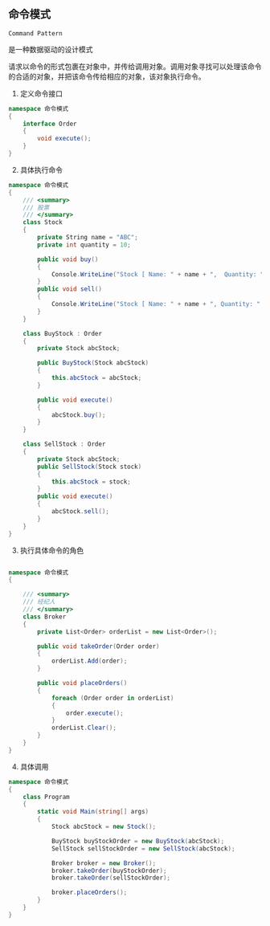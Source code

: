 ## 命令模式

```Command Pattern```

是一种数据驱动的设计模式

请求以命令的形式包裹在对象中，并传给调用对象。调用对象寻找可以处理该命令的合适的对象，并把该命令传给相应的对象，该对象执行命令。

1. 定义命令接口

```c#
namespace 命令模式
{
    interface Order
    {
        void execute();
    }
}


```

2. 具体执行命令

```c#
namespace 命令模式
{
    /// <summary>
    /// 股票
    /// </summary>
    class Stock
    {
        private String name = "ABC";
        private int quantity = 10;

        public void buy()
        {
            Console.WriteLine("Stock [ Name: " + name + ",  Quantity: " + quantity + " ] bought");
        }
        public void sell()
        {
            Console.WriteLine("Stock [ Name: " + name + ", Quantity: " + quantity + " ] sold");
        }
    }

    class BuyStock : Order
    {
        private Stock abcStock;

        public BuyStock(Stock abcStock)
        {
            this.abcStock = abcStock;
        }

        public void execute()
        {
            abcStock.buy();
        }
    }

    class SellStock : Order
    {
        private Stock abcStock;
        public SellStock(Stock stock)
        {
            this.abcStock = stock;
        }
        public void execute()
        {
            abcStock.sell();
        }
    }
}

```

3. 执行具体命令的角色

```c#

namespace 命令模式
{

    /// <summary>
    /// 经纪人
    /// </summary>
    class Broker
    {
        private List<Order> orderList = new List<Order>();

        public void takeOrder(Order order)
        {
            orderList.Add(order);
        }

        public void placeOrders()
        {
            foreach (Order order in orderList)
            {
                order.execute();
            }
            orderList.Clear();
        }
    }
}


```

4. 具体调用

```c#
namespace 命令模式
{
    class Program
    {
        static void Main(string[] args)
        {
            Stock abcStock = new Stock();

            BuyStock buyStockOrder = new BuyStock(abcStock);
            SellStock sellStockOrder = new SellStock(abcStock);

            Broker broker = new Broker();
            broker.takeOrder(buyStockOrder);
            broker.takeOrder(sellStockOrder);

            broker.placeOrders();
        }
    }
}

```